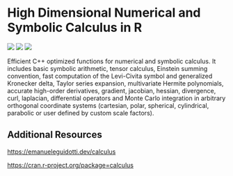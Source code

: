 # High Dimensional Numerical and Symbolic Calculus in R

![](https://www.r-pkg.org/badges/version/calculus) ![](https://www.r-pkg.org/badges/last-release/calculus) ![](https://cranlogs.r-pkg.org/badges/grand-total/calculus)

Efficient C++ optimized functions for numerical and symbolic calculus. 
It includes basic symbolic arithmetic, tensor calculus, Einstein summing convention, fast computation of the Levi-Civita symbol and generalized Kronecker delta, Taylor series expansion, multivariate Hermite polynomials, accurate high-order derivatives, gradient, jacobian, hessian, divergence, curl, laplacian, differential operators and Monte Carlo integration in arbitrary orthogonal coordinate systems (cartesian, polar, spherical, cylindrical, parabolic or user defined by custom scale factors).

## Additional Resources

https://emanueleguidotti.dev/calculus

https://cran.r-project.org/package=calculus
